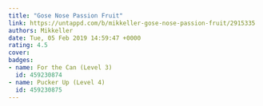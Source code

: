 ```yaml
---
title: "Gose Nose Passion Fruit"
link: https://untappd.com/b/mikkeller-gose-nose-passion-fruit/2915335
authors: Mikkeller
date: Tue, 05 Feb 2019 14:59:47 +0000
rating: 4.5
cover: 
badges:
- name: For the Can (Level 3)
  id: 459230874
- name: Pucker Up (Level 4)
  id: 459230875
---
```

